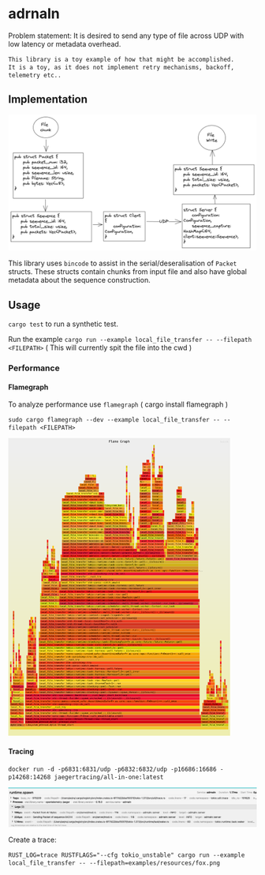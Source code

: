 # adrnaln

Problem statement: It is desired to send any type of file across UDP with low latency or metadata overhead.

```
This library is a toy example of how that might be accomplished.
It is a toy, as it does not implement retry mechanisms, backoff, telemetry etc..
```

## Implementation

<img src="images/arch.png" width="750px;" />

This library uses `bincode` to assist in the serial/deseralisation of `Packet` structs.
These structs contain chunks from input file and also have global metadata about the sequence construction.

## Usage

`cargo test` to run a synthetic test.

Run the example `cargo run --example local_file_transfer -- --filepath <FILEPATH>` ( This will currently spit the file into the cwd )

### Performance

#### Flamegraph 
To analyze performance use `flamegraph` ( cargo install flamegraph )

```
sudo cargo flamegraph --dev --example local_file_transfer -- --filepath <FILEPATH>
```

<img src="images/flamegraph.svg" width="450px;" />

#### Tracing

```
docker run -d -p6831:6831/udp -p6832:6832/udp -p16686:16686 -p14268:14268 jaegertracing/all-in-one:latest
```

<img src="images/jaeger.png" width="750px;" />

Create a trace:

```
RUST_LOG=trace RUSTFLAGS="--cfg tokio_unstable" cargo run --example local_file_transfer -- --filepath=examples/resources/fox.png
```